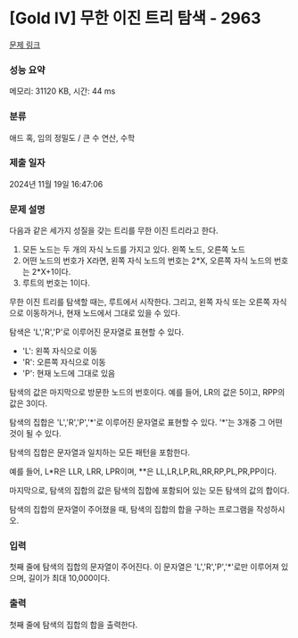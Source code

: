 # [Gold IV] 무한 이진 트리 탐색 - 2963 

[문제 링크](https://www.acmicpc.net/problem/2963) 

### 성능 요약

메모리: 31120 KB, 시간: 44 ms

### 분류

애드 혹, 임의 정밀도 / 큰 수 연산, 수학

### 제출 일자

2024년 11월 19일 16:47:06

### 문제 설명

<p>다음과 같은 세가지 성질을 갖는 트리를 무한 이진 트리라고 한다.</p>

<ol>
	<li>모든 노드는 두 개의 자식 노드를 가지고 있다. 왼쪽 노드, 오른쪽 노드</li>
	<li>어떤 노드의 번호가 X라면, 왼쪽 자식 노드의 번호는 2*X, 오른쪽 자식 노드의 번호는 2*X+1이다.</li>
	<li>루트의 번호는 1이다.</li>
</ol>

<p>무한 이진 트리를 탐색할 때는, 루트에서 시작한다. 그리고, 왼쪽 자식 또는 오른쪽 자식으로 이동하거나, 현재 노드에서 그대로 있을 수 있다.</p>

<p>탐색은 'L','R','P'로 이루어진 문자열로 표현할 수 있다.</p>

<ul>
	<li>'L': 왼쪽 자식으로 이동</li>
	<li>'R': 오른쪽 자식으로 이동</li>
	<li>'P': 현재 노드에 그대로 있음</li>
</ul>

<p>탐색의 값은 마지막으로 방문한 노드의 번호이다. 예를 들어, LR의 값은 5이고, RPP의 값은 3이다.</p>

<p>탐색의 집합은 'L','R','P','*'로 이루어진 문자열로 표현할 수 있다. '*'는 3개중 그 어떤 것이 될 수 있다.</p>

<p>탐색의 집합은 문자열과 일치하는 모든 패턴을 포함한다.</p>

<p>예를 들어, L*R은 LLR, LRR, LPR이며, **은 LL,LR,LP,RL,RR,RP,PL,PR,PP이다.</p>

<p>마지막으로, 탐색의 집합의 값은 탐색의 집합에 포함되어 있는 모든 탐색의 값의 합이다.</p>

<p>탐색의 집합의 문자열이 주어졌을 때, 탐색의 집합의 합을 구하는 프로그램을 작성하시오.</p>

### 입력 

 <p>첫째 줄에 탐색의 집합의 문자열이 주어진다. 이 문자열은 'L','R','P','*'로만 이루어져 있으며, 길이가 최대 10,000이다.</p>

### 출력 

 <p>첫째 줄에 탐색의 집합의 합을 출력한다.</p>


